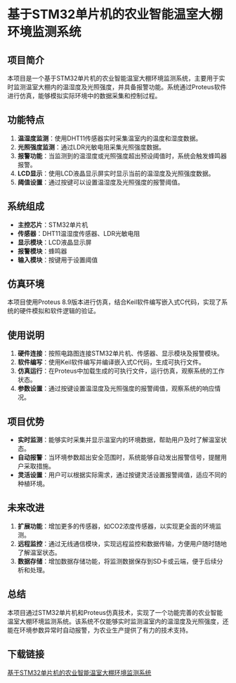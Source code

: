 # 基于STM32单片机的农业智能温室大棚环境监测系统

## 项目简介

本项目是一个基于STM32单片机的农业智能温室大棚环境监测系统，主要用于实时监测温室大棚内的温湿度及光照强度，并具备报警功能。系统通过Proteus软件进行仿真，能够模拟实际环境中的数据采集和控制过程。

## 功能特点

1. **温湿度监测**：使用DHT11传感器实时采集温室内的温度和湿度数据。
2. **光照强度监测**：通过LDR光敏电阻采集光照强度数据。
3. **报警功能**：当监测到的温湿度或光照强度超出预设阈值时，系统会触发蜂鸣器报警。
4. **LCD显示**：使用LCD液晶显示屏实时显示当前的温湿度及光照强度数据。
5. **阈值设置**：通过按键可以设置温湿度及光照强度的报警阈值。

## 系统组成

- **主控芯片**：STM32单片机
- **传感器**：DHT11温湿度传感器、LDR光敏电阻
- **显示模块**：LCD液晶显示屏
- **报警模块**：蜂鸣器
- **输入模块**：按键用于设置阈值

## 仿真环境

本项目使用Proteus 8.9版本进行仿真，结合Keil软件编写嵌入式C代码，实现了系统的硬件模拟和软件逻辑的验证。

## 使用说明

1. **硬件连接**：按照电路图连接STM32单片机、传感器、显示模块及报警模块。
2. **软件编写**：使用Keil软件编写并编译嵌入式C代码，生成可执行文件。
3. **仿真运行**：在Proteus中加载生成的可执行文件，运行仿真，观察系统的工作状态。
4. **参数设置**：通过按键设置温湿度及光照强度的报警阈值，观察系统的响应情况。

## 项目优势

- **实时监测**：能够实时采集并显示温室内的环境数据，帮助用户及时了解温室状态。
- **自动报警**：当环境参数超出安全范围时，系统能够自动发出报警信号，提醒用户采取措施。
- **灵活设置**：用户可以根据实际需求，通过按键灵活设置报警阈值，适应不同的种植环境。

## 未来改进

1. **扩展功能**：增加更多的传感器，如CO2浓度传感器，以实现更全面的环境监测。
2. **远程监控**：通过无线通信模块，实现远程监控和数据传输，方便用户随时随地了解温室状态。
3. **数据存储**：增加数据存储功能，将监测数据保存到SD卡或云端，便于后续分析和处理。

## 总结

本项目通过STM32单片机和Proteus仿真技术，实现了一个功能完善的农业智能温室大棚环境监测系统。该系统不仅能够实时监测温室内的温湿度及光照强度，还能在环境参数异常时自动报警，为农业生产提供了有力的技术支持。

## 下载链接

[基于STM32单片机的农业智能温室大棚环境监测系统](https://pan.quark.cn/s/626438ac5607)